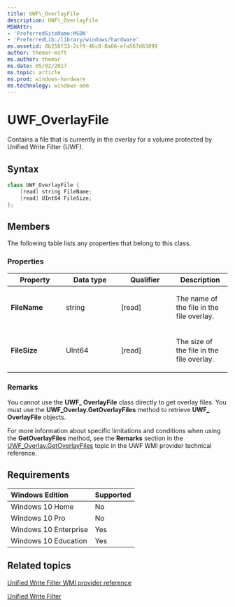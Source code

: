 ```yaml
---
title: UWF\_OverlayFile
description: UWF\_OverlayFile
MSHAttr:
- 'PreferredSiteName:MSDN'
- 'PreferredLib:/library/windows/hardware'
ms.assetid: 8b258f33-2cf9-46c8-8a66-efa567d63899
author: themar-msft
ms.author: themar
ms.date: 05/02/2017
ms.topic: article
ms.prod: windows-hardware
ms.technology: windows-oem
---
```

# UWF\_OverlayFile

Contains a file that is currently in the overlay for a volume protected by Unified Write Filter (UWF).

## Syntax

```powershell
class UWF_OverlayFile {
    [read] string FileName;
    [read] UInt64 FileSize;
};
```

## Members

The following table lists any properties that belong to this class.

### <a href="" id="pro"></a>Properties

<table>
<colgroup>
<col width="25%" />
<col width="25%" />
<col width="25%" />
<col width="25%" />
</colgroup>
<thead>
<tr class="header">
<th>Property</th>
<th>Data type</th>
<th>Qualifier</th>
<th>Description</th>
</tr>
</thead>
<tbody>
<tr class="odd">
<td><p><strong>FileName</strong></p></td>
<td><p>string</p></td>
<td><p>[read]</p></td>
<td><p>The name of the file in the file overlay.</p></td>
</tr>
<tr class="even">
<td><p><strong>FileSize</strong></p></td>
<td><p>UInt64</p></td>
<td><p>[read]</p></td>
<td><p>The size of the file in the file overlay.</p></td>
</tr>
</tbody>
</table>

### Remarks

You cannot use the **UWF\_ OverlayFile** class directly to get overlay files. You must use the **UWF\_Overlay.GetOverlayFiles** method to retrieve **UWF\_ OverlayFile** objects.

For more information about specific limitations and conditions when using the **GetOverlayFiles** method, see the **Remarks** section in the [UWF\_Overlay.GetOverlayFiles](uwf-overlaygetoverlayfiles.md) topic in the UWF WMI provider technical reference.

## Requirements

| Windows Edition       | Supported |
|:----------------------|:----------|
| Windows 10 Home       | No        |
| Windows 10 Pro        | No        |
| Windows 10 Enterprise | Yes       |
| Windows 10 Education  | Yes       |

## Related topics

[Unified Write Filter WMI provider reference](uwf-wmi-provider-reference.md)

[Unified Write Filter](unified-write-filter.md)

